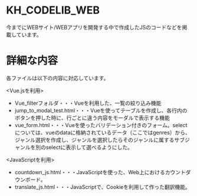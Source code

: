 # KH_CODELIB_WEB
今までにWEBサイト/WEBアプリを開発する中で作成したJSのコードなどを掲載しています。

# 詳細な内容
各ファイルは以下の内容に対応しています。

<Vue.jsを利用>
* Vue_filterフォルダ・・・Vueを利用した、一覧の絞り込み機能
* jump_to_modal_test.html・・・Vueを使ってテーブルを作成し、各行内のボタンを押した時に、行ごとに違う内容をモーダルで表示する機能
* vue_form.html・・・Vueを使ったバリデーション付きのフォーム。selectについては、vueのdataに格納されているデータ（ここではgenres）から、
ジャンル選択を作成し、ジャンルを選択したらそのジャンルに属するサブジャンルを別のselectに表示して選べるようにした。

<JavaScriptを利用>
* countdown_js.html・・・JavaScriptを使った、Web上におけるカウントダウンボード。
* translate_js.html・・・JavaScriptで、Cookieを利用して作った翻訳機能。

